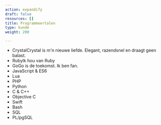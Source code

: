 ```yaml
---
action: expandify
draft: false
resources: []
title: Programmeertalen
type: kunde
weight: 200

---
```


- <expando><initial><a>Crystal</a></initial><expanded>Crystal is m'n nieuwe liefde. Elegant, razendsnel en draagt geen balast.</expanded></expando>
- <expando><initial><a>Ruby</a></initial><expanded>Ik hou van Ruby</expanded></expando>
- <expando><initial><a>Go</a></initial><expanded>Go is de toekomst. Ik ben fan.</expanded></expando>
- JavaScript & ES6
- Lua
- PHP
- Python
- C & C++
- Objective C
- Swift
- Bash
- SQL
- PL/pgSQL
<!-- Visual Basic-->
